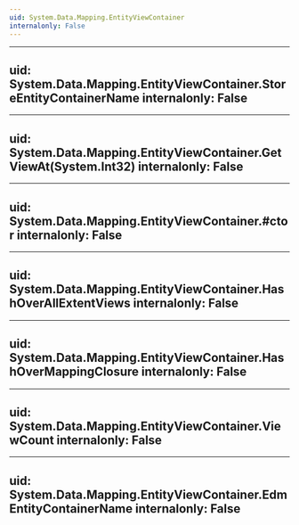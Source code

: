 ```yaml
---
uid: System.Data.Mapping.EntityViewContainer
internalonly: False
---
```


---
uid: System.Data.Mapping.EntityViewContainer.StoreEntityContainerName
internalonly: False
---

---
uid: System.Data.Mapping.EntityViewContainer.GetViewAt(System.Int32)
internalonly: False
---

---
uid: System.Data.Mapping.EntityViewContainer.#ctor
internalonly: False
---

---
uid: System.Data.Mapping.EntityViewContainer.HashOverAllExtentViews
internalonly: False
---

---
uid: System.Data.Mapping.EntityViewContainer.HashOverMappingClosure
internalonly: False
---

---
uid: System.Data.Mapping.EntityViewContainer.ViewCount
internalonly: False
---

---
uid: System.Data.Mapping.EntityViewContainer.EdmEntityContainerName
internalonly: False
---
